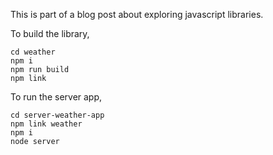 This is part of a blog post about exploring javascript libraries.

To build the library,

```
cd weather
npm i
npm run build
npm link
```

To run the server app,

```
cd server-weather-app
npm link weather
npm i
node server
```
